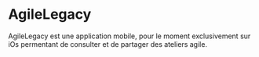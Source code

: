 # AgileLegacy

AgileLegacy est une application mobile, pour le moment exclusivement sur iOs permentant de consulter et de partager des ateliers agile.

